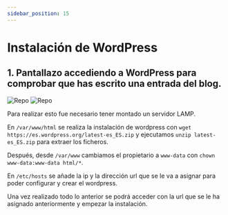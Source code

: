 ```yaml
---
sidebar_position: 15
---
```


# Instalación de WordPress

## 1. Pantallazo accediendo a WordPress para comprobar que has escrito una entrada del blog.

![Repo](/img/IAW/taller6IAW2.png)
![Repo](/img/IAW/taller6IAW2-2.png)

Para realizar esto fue necesario tener montado un servidor LAMP. 

En `/var/www/html` se realiza la instalación de wordpress con `wget https://es.wordpress.org/latest-es_ES.zip` y ejecutamos `unzip latest-es_ES.zip` para extraer los ficheros.

Después, desde `/var/www` cambiamos el propietario a `www-data` con `chown www-data:www-data html/*`.

En `/etc/hosts` se añade la ip y la dirección url que se le va a asignar para poder configurar y crear el wordpress.

Una vez realizado todo lo anterior se podrá acceder con la url que se le ha asignado anteriormente y empezar la instalación.